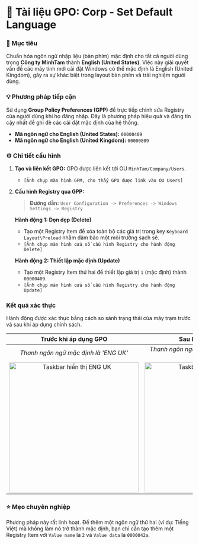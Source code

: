 # 📄 Tài liệu GPO: Corp - Set Default Language

### 🎯 Mục tiêu
Chuẩn hóa ngôn ngữ nhập liệu (bàn phím) mặc định cho tất cả người dùng trong **Công ty MinhTam** thành **English (United States)**. Việc này giải quyết vấn đề các máy tính mới cài đặt Windows có thể mặc định là English (United Kingdom), gây ra sự khác biệt trong layout bàn phím và trải nghiệm người dùng.

### 💡 Phương pháp tiếp cận
Sử dụng **Group Policy Preferences (GPP)** để trực tiếp chỉnh sửa Registry của người dùng khi họ đăng nhập. Đây là phương pháp hiệu quả và đáng tin cậy nhất để ghi đè các cài đặt mặc định của hệ thống.

-   **Mã ngôn ngữ cho English (United States):** `00000409`
-   **Mã ngôn ngữ cho English (United Kingdom):** `00000809`

### ⚙️ Chi tiết cấu hình
1.  **Tạo và liên kết GPO:** GPO được liên kết tới OU `MinhTam/Company/Users`.
    *   `[Ảnh chụp màn hình GPM, cho thấy GPO được link vào OU Users]`

2.  **Cấu hình Registry qua GPP:**
    > **Đường dẫn:** `User Configuration -> Preferences -> Windows Settings -> Registry`

    **Hành động 1: Dọn dẹp (Delete)**
    *   Tạo một Registry Item để xóa toàn bộ các giá trị trong key `Keyboard Layout\Preload` nhằm đảm bảo một môi trường sạch sẽ.
    *   `[Ảnh chụp màn hình cửa sổ cấu hình Registry cho hành động Delete]`

    **Hành động 2: Thiết lập mặc định (Update)**
    *   Tạo một Registry Item thứ hai để thiết lập giá trị `1` (mặc định) thành `00000409`.
    *   `[Ảnh chụp màn hình cửa sổ cấu hình Registry cho hành động Update]`

### Kết quả xác thực
Hành động được xác thực bằng cách so sánh trạng thái của máy trạm trước và sau khi áp dụng chính sách.

| Trước khi áp dụng GPO | Sau khi áp dụng GPO |
| :---: | :---: |
| *Thanh ngôn ngữ mặc định là 'ENG UK'* | *Thanh ngôn ngữ đã được chuẩn hóa thành 'ENG US'* |
| <img src="đường/dẫn/tới/ảnh/trước.png" alt="Taskbar hiển thị ENG UK" width="350" /> | <img src="đường/dẫn/tới/ảnh/sau.png" alt="Taskbar hiển thị ENG US" width="350" /> |

### ⭐ Mẹo chuyên nghiệp
Phương pháp này rất linh hoạt. Để thêm một ngôn ngữ thứ hai (ví dụ: Tiếng Việt) mà không làm nó trở thành mặc định, bạn chỉ cần tạo thêm một Registry Item với `Value name` là `2` và `Value data` là `0000042a`.
